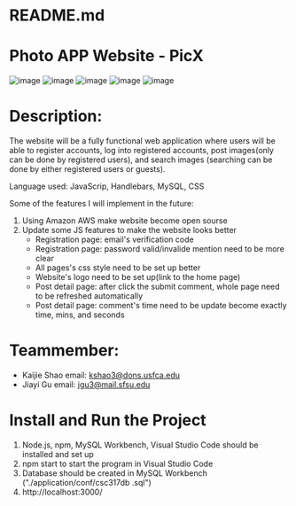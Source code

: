 # README.md

# Photo APP Website - PicX
![image](https://user-images.githubusercontent.com/89435466/207869024-298c307c-5955-442d-a3a4-a5d3cfc22477.png)
![image](https://user-images.githubusercontent.com/89435466/207869484-45657994-66a5-44b1-9422-5e6dfe71ccd3.png)
![image](https://user-images.githubusercontent.com/89435466/207869124-9da14edb-e86c-4265-aa03-a062f60a9152.png)
![image](https://user-images.githubusercontent.com/89435466/207869171-c0ff98dd-b2a6-4c36-9797-a158fa5eafc6.png)
![image](https://user-images.githubusercontent.com/89435466/207869231-47cd7ac0-83f5-400b-8519-10e29f119d2a.png)




# Description:
The website will be a fully functional web application where users will be able to register accounts, log into registered accounts, post images(only can be done by registered users), and search images (searching can be done by either registered users or guests). 

Language used: JavaScrip, Handlebars, MySQL, CSS

Some of the features I will implement in the future:
1. Using Amazon AWS make website become open sourse
2. Update some JS features to make the website looks better
    - Registration page: email's verification code
    - Registration page: password valid/invalide mention need to be more clear
    - All pages's css style need to be set up better
    - Website's logo need to be set up(link to the home page)
    - Post detail page: after click the submit comment, whole page need to be refreshed automatically
    - Post detail page: comment's time need to be update become exactly time, mins, and seconds

# Teammember:
- Kaijie Shao   email: kshao3@dons.usfca.edu
- Jiayi Gu      email: jgu3@mail.sfsu.edu

# Install and Run the Project
1. Node.js, npm, MySQL Workbench, Visual Studio Code should be installed and set up
2. npm start to start the program in Visual Studio Code
3. Database should be created in MySQL Workbench ("./application/conf/csc317db .sql")
4. http://localhost:3000/




